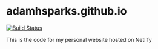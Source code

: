 # adamhsparks.github.io
[![Build Status](https://travis-ci.org/adamhsparks/adamhsparks.svg?branch=master)](https://travis-ci.org/adamhsparks/adamhsparks)

This is the code for my personal website hosted on Netlify

